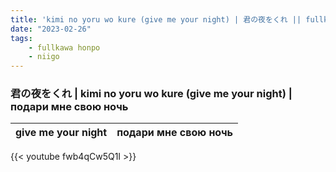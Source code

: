 ```yaml
---
title: 'kimi no yoru wo kure (give me your night) | 君の夜をくれ || fullkawa honpo & 25-ji, nightcord de'
date: "2023-02-26"
tags:
    - fullkawa honpo
    - niigo
---
```


### 君の夜をくれ | kimi no yoru wo kure (give me your night) | подари мне свою ночь

give me your night | подари мне свою ночь
--|--

{{< youtube fwb4qCw5Q1I >}}
